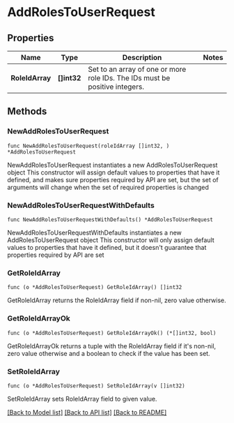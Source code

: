 # AddRolesToUserRequest

## Properties

Name | Type | Description | Notes
------------ | ------------- | ------------- | -------------
**RoleIdArray** | **[]int32** | Set to an array of one or more role IDs. The IDs must be positive integers. | 

## Methods

### NewAddRolesToUserRequest

`func NewAddRolesToUserRequest(roleIdArray []int32, ) *AddRolesToUserRequest`

NewAddRolesToUserRequest instantiates a new AddRolesToUserRequest object
This constructor will assign default values to properties that have it defined,
and makes sure properties required by API are set, but the set of arguments
will change when the set of required properties is changed

### NewAddRolesToUserRequestWithDefaults

`func NewAddRolesToUserRequestWithDefaults() *AddRolesToUserRequest`

NewAddRolesToUserRequestWithDefaults instantiates a new AddRolesToUserRequest object
This constructor will only assign default values to properties that have it defined,
but it doesn't guarantee that properties required by API are set

### GetRoleIdArray

`func (o *AddRolesToUserRequest) GetRoleIdArray() []int32`

GetRoleIdArray returns the RoleIdArray field if non-nil, zero value otherwise.

### GetRoleIdArrayOk

`func (o *AddRolesToUserRequest) GetRoleIdArrayOk() (*[]int32, bool)`

GetRoleIdArrayOk returns a tuple with the RoleIdArray field if it's non-nil, zero value otherwise
and a boolean to check if the value has been set.

### SetRoleIdArray

`func (o *AddRolesToUserRequest) SetRoleIdArray(v []int32)`

SetRoleIdArray sets RoleIdArray field to given value.



[[Back to Model list]](../README.md#documentation-for-models) [[Back to API list]](../README.md#documentation-for-api-endpoints) [[Back to README]](../README.md)


